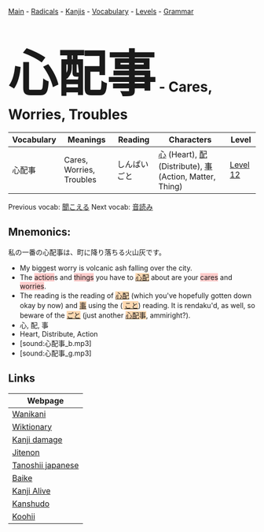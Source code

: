 <style> bigfont {font-size: 100px}</style>
[Main](../README.md) -
[Radicals](../radicals.md) -
[Kanjis](../kanjis.md) -
[Vocabulary](../vocabulary.md) -
[Levels](../levels.md) -
[Grammar](../grammar.md)
# <bigfont> 心配事</bigfont> - Cares, Worries, Troubles 

| Vocabulary | Meanings | Reading | Characters | Level |
| --- | --- | --- | --- | --- |
| 心配事 | Cares, Worries, Troubles | しんぱいごと |  [心](../kanjis/心.md) (Heart), [配](../kanjis/配.md) (Distribute), [事](../kanjis/事.md) (Action, Matter, Thing) | [Level 12](../levels/wk_level12.md) |

Previous vocab: [聞こえる](聞こえる.md) Next vocab: [音読み](音読み.md) 

## Mnemonics:
私の一番の心配事は、町に降り落ちる火山灰です。
* My biggest worry is volcanic ash falling over the city.
* The <span style="background-color:#ffcccb"> action</span>s and <span style="background-color:#ffcccb"> things</span> you have to <span style="background-color:#fed8b1"> [心配](https://jisho.org/search/心配)</span> about are your <span style="background-color:#ffcccb"> cares</span> and <span style="background-color:#ffcccb"> worries</span>.
* The reading is the reading of <span style="background-color:#fed8b1"> [心配](https://jisho.org/search/心配)</span> (which you've hopefully gotten down okay by now) and <span style="background-color:#fed8b1"> [事](https://jisho.org/search/事)</span> using the (<span style="background-color:#fed8b1"> [こと](https://jisho.org/search/こと)</span>) reading. It is rendaku'd, as well, so beware of the <span style="background-color:#fed8b1"> [ごと](https://jisho.org/search/ごと)</span> (just another <span style="background-color:#fed8b1"> [心配](https://jisho.org/search/心配)事</span>, ammiright?).
* 心, 配, 事
* Heart, Distribute, Action
* [sound:心配事_b.mp3]
* [sound:心配事_g.mp3]


## Links 

| Webpage |
| --- |
| [Wanikani          ](https://www.wanikani.com/kanji/心配事) |
| [Wiktionary        ](https://en.wiktionary.org/wiki/心配事) |
| [Kanji damage      ](http://www.kanjidamage.com/kanji/search?utf8=✓&q=心配事) |
| [Jitenon           ](https://jitenon.com/kanji/心配事) |
| [Tanoshii japanese ](https://www.tanoshiijapanese.com/dictionary/kanji.cfm?k=心配事) |
| [Baike             ](https://baike.baidu.com/item/心配事) |
| [Kanji Alive       ](https://app.kanjialive.com/心配事) |
| [Kanshudo          ](https://www.kanshudo.com/searchmn?q=心配事) |
| [Koohii            ](https://kanji.koohii.com/study/kanji/心配事) |
